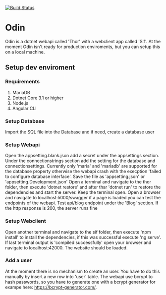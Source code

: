 [![Build Status](https://dev.azure.com/radiergummi90/Odin/_apis/build/status/SuperSaurfang.Odin?branchName=master)](https://dev.azure.com/radiergummi90/Odin/_build/latest?definitionId=3&branchName=master)
# Odin

Odin is a dotnet webapi called 'Thor' with a webclient app called 'Sif'. At the moment Odin isn't ready for production enviroments, but you can setup this on a local
machine.

## Setup dev enviroment

### Requirements
1. MariaDB
2. Dotnet Core 3.1 or higher
3. Node.js
4. Angular CLI

### Setup Database
Import the SQL file into the Database and if need, create a database user

### Setup Webapi
Open the appsetting.blank.json add a secret under the appsettings section. Under the connectionstrings section add the setting for the database and connectionsettings. 
Currently only 'maria' and 'mariadb' are supported for the database property otherwise the webapi crash with the execption 'failed to configure database interface'. 
Save the file as 'appsetting.json' or 'appsetting.Development.json'
Open a terminal and navigate to the thor folder, then execute 'dotnet restore' and after thar 'dotnet run' to restore the dependencies and start the server. Keep
the terminal open. Open a browser and navigate to localhost:5000/swagger if a page is loaded you can test the endpoints of the webapi. Test api/blog endpoint under the
'Blog' section. If the http response is 200, the server runs fine

### Setup Webclient
Open another terminal and navigate to the sif folder, then execute 'npm install' to install the dependencies, if this was successful execute 'ng serve'. If last terminal 
output is 'compiled successfully' open your browser and navigate to localhost:42000. The website should be loaded.

### Add a user
At the moment there is no mechanism to create an user. You have to do this manually by insert a new row into 'user' table. The webapi use bcrypt to hash passwords, so
you have to generate one with a bcrypt generator for exampe here: https://bcrypt-generator.com/. 

